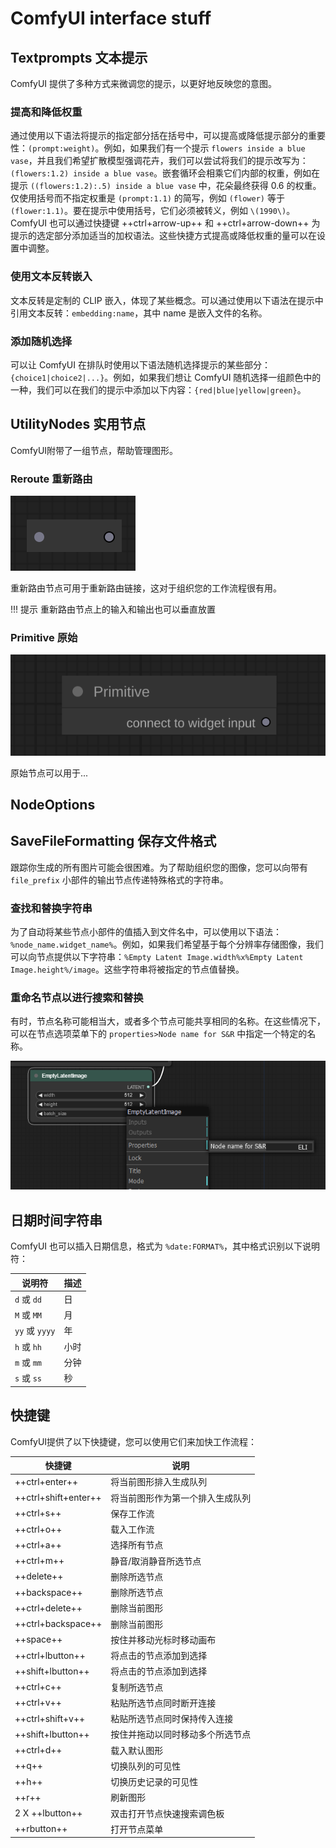 # ComfyUI interface stuff

## Textprompts 文本提示

ComfyUI 提供了多种方式来微调您的提示，以更好地反映您的意图。

### 提高和降低权重

通过使用以下语法将提示的指定部分括在括号中，可以提高或降低提示部分的重要性：`(prompt:weight)`。例如，如果我们有一个提示 `flowers inside a blue vase`，并且我们希望扩散模型强调花卉，我们可以尝试将我们的提示改写为：`(flowers:1.2) inside a blue vase`。嵌套循环会相乘它们内部的权重，例如在提示 `((flowers:1.2):.5) inside a blue vase` 中，花朵最终获得 0.6 的权重。仅使用括号而不指定权重是 `(prompt:1.1)` 的简写，例如 `(flower)` 等于 `(flower:1.1)`。要在提示中使用括号，它们必须被转义，例如 `\(1990\)`。ComfyUI 也可以通过快捷键 ++ctrl+arrow-up++ 和 ++ctrl+arrow-down++ 为提示的选定部分添加适当的加权语法。这些快捷方式提高或降低权重的量可以在设置中调整。

### 使用文本反转嵌入

文本反转是定制的 CLIP 嵌入，体现了某些概念。可以通过使用以下语法在提示中引用文本反转：`embedding:name`，其中 name 是嵌入文件的名称。

### 添加随机选择

可以让 ComfyUI 在排队时使用以下语法随机选择提示的某些部分：`{choice1|choice2|...}`。例如，如果我们想让 ComfyUI 随机选择一组颜色中的一种，我们可以在我们的提示中添加以下内容：`{red|blue|yellow|green}`。

## UtilityNodes 实用节点

ComfyUI附带了一组节点，帮助管理图形。

### Reroute 重新路由

![Reroute 重新路由节点](media/Reroute.svg)


重新路由节点可用于重新路由链接，这对于组织您的工作流程很有用。

!!! 提示
    重新路由节点上的输入和输出也可以垂直放置

### Primitive 原始

![Primitive 原始节点](media/Primitive.svg)


原始节点可以用于...


## NodeOptions


## SaveFileFormatting 保存文件格式

跟踪你生成的所有图片可能会很困难。为了帮助组织您的图像，您可以向带有 `file_prefix` 小部件的输出节点传递特殊格式的字符串。

### 查找和替换字符串

为了自动将某些节点小部件的值插入到文件名中，可以使用以下语法：`%node_name.widget_name%`。例如，如果我们希望基于每个分辨率存储图像，我们可以向节点提供以下字符串：`%Empty Latent Image.width%x%Empty Latent Image.height%/image`。这些字符串将被指定的节点值替换。

### 重命名节点以进行搜索和替换

有时，节点名称可能相当大，或者多个节点可能共享相同的名称。在这些情况下，可以在节点选项菜单下的 `properties>Node name for S&R` 中指定一个特定的名称。

![保存图像节点](media/SR.png)


## 日期时间字符串

ComfyUI 也可以插入日期信息，格式为 `%date:FORMAT%`，其中格式识别以下说明符：

| 说明符         | 描述       |
| -------------- | ---------- |
| `d` 或 `dd`    | 日         |
| `M` 或 `MM`    | 月         |
| `yy` 或 `yyyy` | 年         |
| `h` 或 `hh`    | 小时       |
| `m` 或 `mm`    | 分钟       |
| `s` 或 `ss`    | 秒         |


## 快捷键

ComfyUI提供了以下快捷键，您可以使用它们来加快工作流程：

| 快捷键                | 说明                                                         |
| -------------------- | ------------------------------------------------------------ |
| ++ctrl+enter++       | 将当前图形排入生成队列                                       |
| ++ctrl+shift+enter++ | 将当前图形作为第一个排入生成队列                             |
| ++ctrl+s++           | 保存工作流                                                   |
| ++ctrl+o++           | 载入工作流                                                   |
| ++ctrl+a++           | 选择所有节点                                                 |
| ++ctrl+m++           | 静音/取消静音所选节点                                        |
| ++delete++           | 删除所选节点                                                 |
| ++backspace++        | 删除所选节点                                                 |
| ++ctrl+delete++      | 删除当前图形                                                 |
| ++ctrl+backspace++   | 删除当前图形                                                 |
| ++space++            | 按住并移动光标时移动画布                                     |
| ++ctrl+lbutton++     | 将点击的节点添加到选择                                       |
| ++shift+lbutton++    | 将点击的节点添加到选择                                       |
| ++ctrl+c++           | 复制所选节点                                                 |
| ++ctrl+v++           | 粘贴所选节点同时断开连接                                     |
| ++ctrl+shift+v++     | 粘贴所选节点同时保持传入连接                                 |
| ++shift+lbutton++    | 按住并拖动以同时移动多个所选节点                             |
| ++ctrl+d++           | 载入默认图形                                                 |
| ++q++                | 切换队列的可见性                                             |
| ++h++                | 切换历史记录的可见性                                         |
| ++r++                | 刷新图形                                                     |
| 2 X ++lbutton++      | 双击打开节点快速搜索调色板                                   |
| ++rbutton++          | 打开节点菜单                                                 |
